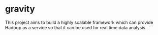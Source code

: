 gravity
=======

This project aims to build a highly scalable framework which can provide Hadoop as a service so that it can be used for real time data analysis.
